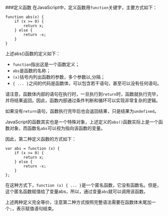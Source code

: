 ###定义函数
在JavaScript中，定义函数用`function`关键字，主要方式如下：
```
function abs(x) {
    if (x >= 0) {
        return x;
    } else {
        return -x;
    }
}
```
上述abs()函数的定义如下：

+ `function`指出这是一个函数定义；
+ `abs`是函数的名称；
+ `(x)`括号内列出函数的参数，多个参数以,分隔；
+ `{ ... }`之间的代码是函数体，可以包含若干语句，甚至可以没有任何语句。

请注意，函数体内部的语句在执行时，一旦执行到`return`时，函数就执行完毕，并将结果返回。因此，函数内部通过条件判断和循环可以实现非常复杂的逻辑。

如果没有`return`语句，函数执行完毕后也会返回结果，只是结果为`undefined`。

JavaScript的函数其实也是一个特殊对象，上述定义的`abs()`函数实际上是一个函数对象，而函数名`abs`可以视为指向该函数的变量。

因此，第二种定义函数的方式如下：
```
var abs = function (x) {
    if (x >= 0) {
        return x;
    } else {
        return -x;
    }
};
```

在这种方式下，`function (x) { ... }`是一个匿名函数，它没有函数名。但是，这个匿名函数赋值给了变量abs，所以，通过变量`abs`就可以调用该函数。

上述两种定义完全等价，注意第二种方式按照完整语法需要在函数体末尾加一个`;`，表示赋值语句结束。